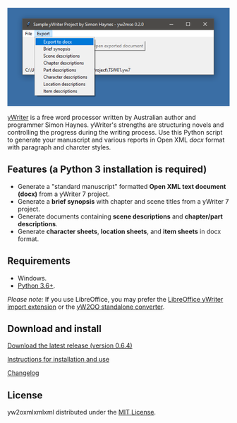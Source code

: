 ![screenshot](Screenshots/screen01.png)



[yWriter](http://spacejock.com/yWriter7.html) is a free word processor written by Australian author and programmer Simon Haynes. yWriter's strengths are structuring novels and controlling the progress during the writing process. Use this Python script to generate your manuscript and various reports in Open XML *docx* format with paragraph and charcter styles.


## Features (a Python 3 installation is required)

- Generate a "standard manuscript" formatted **Open XML text document (docx)** from a yWriter 7 project.
- Generate a **brief synopsis** with chapter and scene titles from a yWriter 7 project.
- Generate documents containing **scene descriptions** and **chapter/part descriptions**.
- Generate **character sheets**, **location sheets**, and **item sheets** in docx format.
  
## Requirements

- Windows.
- [Python 3.6+](https://www.python.org).  

*Please note:* If you use LibreOffice, you may prefer the [LibreOffice yWriter import extension](https://peter88213.github.io/yw-cnv) or the [yW2OO standalone converter](https://peter88213.github.io/yW2OO).

## Download and install

[Download the latest release (version 0.6.4)](https://raw.githubusercontent.com/peter88213/yw2yw2oxmlllin/dist/yw2oxml.99.0.zip)

[Instructions for installation and use](usage)

[Changelog](changelog)

## License

yw2oxmlxmlxml distributed under the [MIT License](http://www.opensource.org/licenses/mit-license.php).


 




